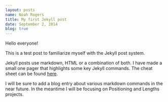 ```yaml
---
layout: posts
name: Noah Rogers
title: My first Jekyll post
date: September 2, 2014
blog: true
---
```

Hello everyone!

This is a test post to familiarize myself with the Jekyll post system.

Jekyll posts use markdown, HTML or a combination of both. I have made a small one pager that highlights some key Jekyll commands. The cheat sheet can be found [here](/projects/Jekyll/index.html).

I will be sure to add a blog entry about various markdown commands in the near future. In the meantime I will be focusing on Positioning and Lengths projects.

